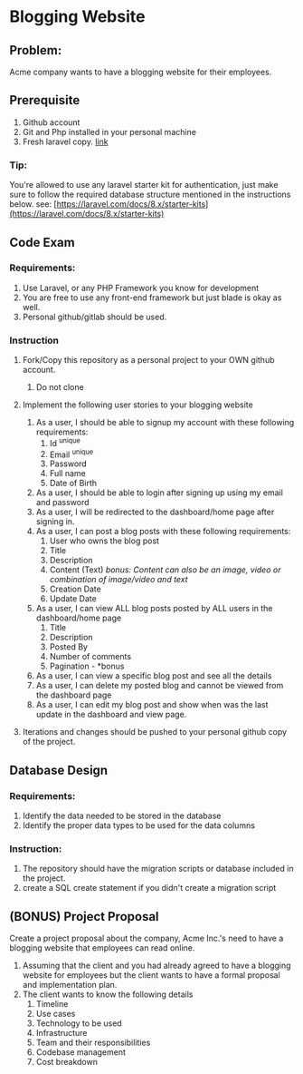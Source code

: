 # Blogging Website

## Problem:
Acme company wants to have a blogging website for their employees.

## Prerequisite

1. Github account
2. Git and Php installed in your personal machine
3. Fresh laravel copy. [link](https://laravel.com/docs/8.x/installation)

### Tip:
You're allowed to use any laravel starter kit for authentication, just make sure to follow the required database structure mentioned in the instructions below. see: [https://laravel.com/docs/8.x/starter-kits](https://laravel.com/docs/8.x/starter-kits)

## Code Exam

### Requirements:  
   1. Use Laravel, or any PHP Framework you know for development
   2. You are free to use any front-end framework but just blade is okay as well. 
   3. Personal github/gitlab should be used. 

### Instruction

1. Fork/Copy this repository as a personal project to your OWN github account.
   1. Do not clone
2. Implement the following user stories to your blogging website
   1. As a user, I should be able to signup my account with these following requirements:
      1. Id <sup>unique</sup>
      2. Email <sup>unique</sup>
      3. Password
      4. Full name
      5. Date of Birth
   2. As a user, I should be able to login after signing up using my email and password
   3. As a user, I will be redirected to the dashboard/home page after signing in.
   4. As a user, I can post a blog posts with these following requirements:
      1. User who owns the blog post
      2. Title
      3. Description
      4. Content (Text) *bonus: Content can also be an image, video or combination of image/video and text*
      6. Creation Date
      7. Update Date
   5. As a user, I can view ALL blog posts posted by ALL users in the dashboard/home page
      1. Title
      2. Description
      3. Posted By
      4. Number of comments
      5. Pagination - *bonus
   6. As a user, I can view a specific blog post and see all the details
   7. As a user, I can delete my posted blog and cannot be viewed from the dashboard page
   8. As a user, I can edit my blog post and show when was the last update in the dashboard and view page.  
 
3. Iterations and changes should be pushed to your personal github copy of the project.

## Database Design

### Requirements:  
   1. Identify the data needed to be stored in the database
   2. Identify the proper data types to be used for the data columns

### Instruction:
   1. The repository should have the migration scripts or database included in the project.
   2. create a SQL create statement if you didn't create a migration script

## (BONUS) Project Proposal

Create a project proposal about the company, Acme Inc.'s need to have a blogging website that employees can read online.
1. Assuming that the client and you had already agreed to have a blogging website for employees but the client wants to have a formal proposal and implementation plan.
2. The client wants to know the following details
   1. Timeline
   2. Use cases
   3. Technology to be used
   4. Infrastructure 
   5. Team and their responsibilities
   6. Codebase management
   7. Cost breakdown
  
